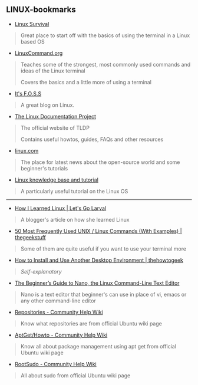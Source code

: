 ## LINUX-bookmarks

* [Linux Survival](http://linuxsurvival.com/)
> Great place to start off with the basics of using the terminal in a Linux based OS

* [LinuxCommand.org](http://linuxcommand.org/index.php)
> Teaches some of the strongest, most commonly used commands and ideas of the Linux terminal
>
> Covers the basics and a little more of using a terminal

* [It's F.O.S.S](https://itsfoss.com/about/)
> A great blog on Linux.

* [The Linux Documentation Project](http://www.tldp.org/)
> The official website of TLDP
>
> Contains useful howtos, guides, FAQs and other resources

* [linux.com](https://www.linux.com/)
> The place for latest news about the open-source world and some beginner's tutorials

* [Linux knowledge base and tutorial](http://www.linux-tutorial.info/)
> A particularly useful tutorial on the Linux OS
_______________________________________________________________________________________________________________________________

* [How I Learned Linux | Let's Go Larval](https://letsgolarval.wordpress.com/2015/06/23/how-i-learned-linux/)
> A blogger's article on how she learned Linux

* [50 Most Frequently Used UNIX / Linux Commands (With Examples) | thegeekstuff](http://www.thegeekstuff.com/2010/11/50-linux-commands/)
> Some of them are quite useful if you want to use your terminal more

* [How to Install and Use Another Desktop Environment | thehowtogeek](https://www.howtogeek.com/193129/how-to-install-and-use-another-desktop-environment-on-linux/)
> *Self-explanatory*

* [The Beginner’s Guide to Nano, the Linux Command-Line Text Editor](https://www.howtogeek.com/howto/42980/the-beginners-guide-to-nano-the-linux-command-line-text-editor/)
> Nano is a text editor that beginner's can use in place of vi, emacs or any other command-line editor

* [Repositories - Community Help Wiki](https://help.ubuntu.com/community/Repositories#A_Quick.2C_Tongue-in-cheek_Description_of_the_Ubuntu_Repositories)
> Know what repositories are from official Ubuntu wiki page

* [AptGet/Howto - Community Help Wiki](https://help.ubuntu.com/community/AptGet/Howto)
> Know all about package management using apt get from official Ubuntu wiki page

* [RootSudo - Community Help Wiki](https://help.ubuntu.com/community/AptGet/Howto)
> All about sudo from official Ubuntu wiki page
